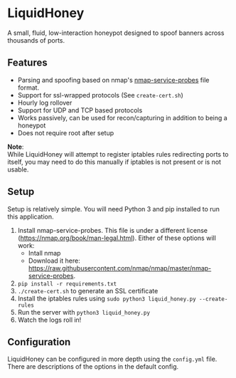 # LiquidHoney
A small, fluid, low-interaction honeypot designed to spoof banners across thousands of ports. 

## Features
* Parsing and spoofing based on nmap's [nmap-service-probes](https://nmap.org/book/vscan-fileformat.html) file format.
* Support for ssl-wrapped protocols (See `create-cert.sh`)
* Hourly log rollover
* Support for UDP and TCP based protocols
* Works passively, can be used for recon/capturing in addition to being a honeypot
* Does not require root after setup

**Note**:   
While LiquidHoney will attempt to register iptables rules redirecting ports to itself, you may need to do this manually if
iptables is not present or is not usable. 

## Setup
Setup is relatively simple. You will need Python 3 and pip installed to run this application.
1. Install nmap-service-probes. This file is under a different license (https://nmap.org/book/man-legal.html). Either of these options will work:
    * Intall nmap  
    * Download it here: https://raw.githubusercontent.com/nmap/nmap/master/nmap-service-probes.  
2. `pip install -r requirements.txt`
3. `./create-cert.sh` to generate an SSL certificate
4. Install the iptables rules using `sudo python3 liquid_honey.py --create-rules`
5. Run the server with `python3 liquid_honey.py`
6. Watch the logs roll in!

## Configuration
LiquidHoney can be configured in more depth using the `config.yml` file. There are descriptions of the options in the default config.